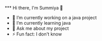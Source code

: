 *** Hi there, I'm Summiya 👋

- 🔭 I’m currently working on a java project 
- 🌱 I’m currently learning java
- 💬 Ask me about my project
- ⚡ Fun fact: I don't know
